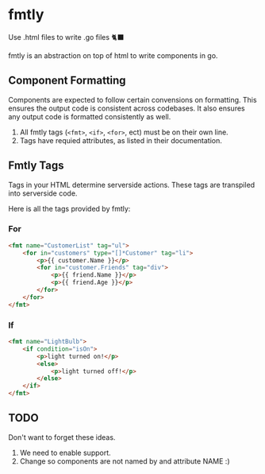 # fmtly

Use .html files to write .go files 🐈‍⬛

fmtly is an abstraction on top of html to write components in go.

## Component Formatting

Components are expected to follow certain convensions on formatting.
This ensures the output code is consistent across codebases.
It also ensures any output code is formatted consistently as well.

1. All fmtly tags (`<fmt>`, `<if>`, `<for>`, ect) must be on their own line.
2. Tags have requied attributes, as listed in their documentation.

## Fmtly Tags

Tags in your HTML determine serverside actions.
These tags are transpiled into serverside code.

Here is all the tags provided by fmtly:

### For
```html
<fmt name="CustomerList" tag="ul">
    <for in="customers" type="[]*Customer" tag="li">
        <p>{{ customer.Name }}</p>
        <for in="customer.Friends" tag="div">
            <p>{{ friend.Name }}</p>
            <p>{{ friend.Age }}</p>
        </for>
    </for>
</fmt>
```


### If
```html
<fmt name="LightBulb">
    <if condition="isOn">
        <p>light turned on!</p>
        <else>
            <p>light turned off!</p>
        </else>
    </if>
</fmt>
```

## TODO

Don't want to forget these ideas.

1. We need to enable <slot> support. 
2. Change so components are not named by and attribute NAME :)
